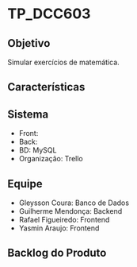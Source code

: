 # TP_DCC603

## Objetivo

Simular exercícios de matemática.

## Características



## Sistema
  
 - Front:
 - Back:
 - BD: MySQL
 - Organização: Trello

## Equipe

 - Gleysson Coura: Banco de Dados
 - Guilherme Mendonça: Backend 
 - Rafael Figueiredo: Frontend 
 - Yasmin Araujo: Frontend  

## Backlog do Produto
